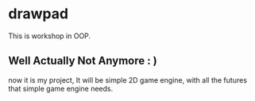 # drawpad

This is workshop in OOP.

## Well Actually Not Anymore  : )
now it is my project, It will be simple 2D game 
engine, with all the futures that simple game engine needs.
